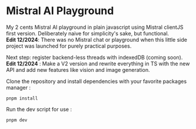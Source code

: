 # Mistral AI Playground

My 2 cents Mistral AI playground in plain javascript using Mistral clientJS first version.
Deliberately naive for simplicity's sake, but functional.  
**Edit 12/2024**: There was no Mistral chat or playground when this little side project was launched for purely practical purposes.

Next step: register backend-less threads with indexedDB (coming soon).  
**Edit 12/2024** : Make a V2 version and rewrite everything in TS with the new API and add new features like vision and image generation.

Clone the repository and install dependencies with your favorite packages manager :
```
pnpm install
```

Run the dev script for use :

```
pnpm dev
```

